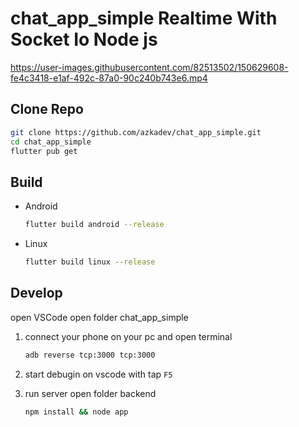 # chat_app_simple Realtime With Socket Io Node js

https://user-images.githubusercontent.com/82513502/150629608-fe4c3418-e1af-492c-87a0-90c240b743e6.mp4

## Clone Repo

```bash
git clone https://github.com/azkadev/chat_app_simple.git
cd chat_app_simple
flutter pub get
```

## Build

- Android
    ```bash
    flutter build android --release
    ```
- Linux
    ```bash
    flutter build linux --release
    ```

## Develop
open VSCode open folder chat_app_simple

1. connect your phone on your pc and open terminal

    ```bash
    adb reverse tcp:3000 tcp:3000
    ```

2. start debugin on vscode with tap ```F5```

3. run server
open folder backend

    ```bash
    npm install && node app
    ```